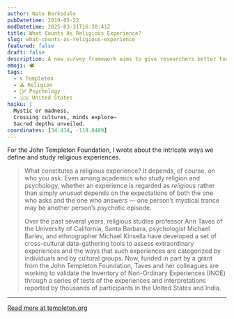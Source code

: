 ```yaml
---
author: Nate Barksdale
pubDatetime: 2019-05-22
modDatetime: 2025-03-31T16:30:41Z
title: What Counts As Religious Experience?
slug: what-counts-as-religious-experience
featured: false
draft: false
description: A new survey framework aims to give researchers better tools to compare extraordinary human experiences.
emoji: 🕊️
tags:
  - 🌀 Templeton
  - ⛪ Religion
  - 🧘‍♂️ Psychology
  - 🇺🇸 United States
haiku: |
  Mystic or madness,  
  Crossing cultures, minds explore—  
  Sacred depths unveiled.
coordinates: [34.414, -119.8489]
---
```


For the John Templeton Foundation, I wrote about the intricate ways we define and study religious experiences.

> What constitutes a religious experience? It depends, of course, on who you ask. Even among academics who study religion and psychology, whether an experience is regarded as _religious_ rather than simply _unusual_ depends on the expectations of both the one who asks and the one who answers — one person’s mystical trance may be another person’s psychotic episode.
>
> Over the past several years, religious studies professor Ann Taves of the University of California, Santa Barbara, psychologist Michael Barlev, and ethnographer Michael Kinsella have developed a set of cross-cultural data-gathering tools to assess extraordinary experiences and the ways that such experiences are categorized by individuals and by cultural groups. Now, funded in part by a grant from the John Templeton Foundation, Taves and her colleagues are working to validate the Inventory of Non-Ordinary Experiences (INOE) through a series of tests of the experiences and interpretations reported by thousands of participants in the United States and India.

---

[Read more at templeton.org](https://www.templeton.org/news/what-counts-as-religious-experience)
